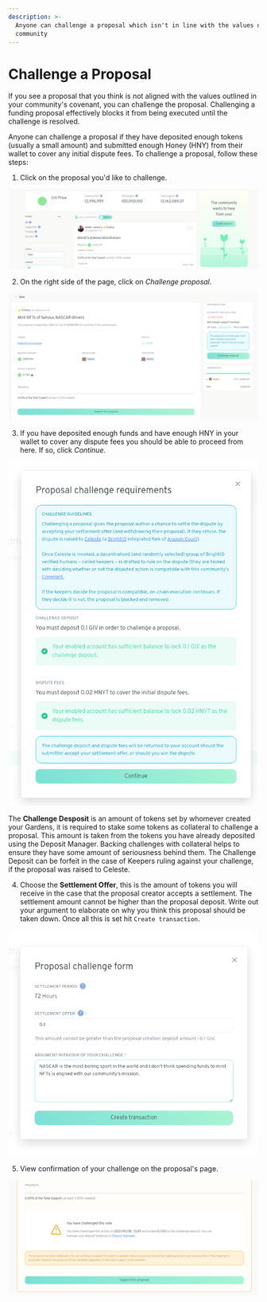 ```yaml
---
description: >-
  Anyone can challenge a proposal which isn't in line with the values of the
  community
---
```


# Challenge a Proposal

If you see a proposal that you think is not aligned with the values outlined in your community's covenant, you can challenge the proposal. Challenging a funding proposal effectively blocks it from being executed until the challenge is resolved.

Anyone can challenge a proposal if they have deposited enough tokens \(usually a small amount\) and submitted enough Honey \(HNY\) from their wallet to cover any initial dispute fees. To challenge a proposal, follow these steps:

1. Click on the proposal you'd like to challenge.

![](../../.gitbook/assets/pickProposalToChallenge.png)

2. On the right side of the page, click on _Challenge proposal_.

![](../../.gitbook/assets/clickChallenge.png)

3. If you have deposited enough funds and have enough HNY in your wallet to cover any dispute fees you should be able to proceed from here. If so, click _Continue_.

![](../../.gitbook/assets/challengeRequirements2.png)

The **Challenge Desposit** is an amount of tokens set by whomever created your Gardens, it is required to stake some tokens as collateral to challenge a proposal. This amount is taken from the tokens you have already deposited using the Deposit Manager. Backing challenges with collateral  helps to ensure they have some amount of seriousness behind them. The Challenge Deposit can be forfeit in the case of Keepers ruling against your challenge, if the proposal was raised to Celeste.

4. Choose the **Settlement Offer**, this is the amount of tokens you will receive in the case that the proposal creator accepts a settlement. The settlement amount cannot be higher than the proposal deposit. Write out your argument to elaborate on why you think this proposal should be taken down. Once all this is set hit `Create transaction`.

![Disclaimer: This text is for demonstration purposes. Neither 1hive or Gardens has an official stance on NASCAR, yet.](../../.gitbook/assets/challengeForm.png)

5. View confirmation of your challenge on the proposal's page.

![](../../.gitbook/assets/challengeConfirmation.png)

